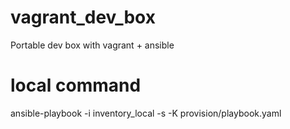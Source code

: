# vagrant_dev_box
Portable dev box with vagrant + ansible


local command
===============
ansible-playbook -i inventory_local -s -K provision/playbook.yaml